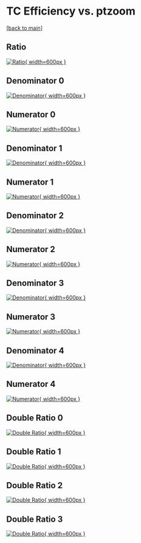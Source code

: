 # TC Efficiency vs. ptzoom

[[back to main](./)]



## Ratio

[![Ratio](../mtv/var/TC_vtr_211_-1_eff_ptzoom.png){ width=600px }](../mtv/var/TC_vtr_211_-1_eff_ptzoom.pdf)

## Denominator 0

[![Denominator](../mtv/den/TC_vtr_211_-1_eff_ptzoom_den0.png){ width=600px }](../mtv/den/TC_vtr_211_-1_eff_ptzoom_den0.pdf)

## Numerator 0

[![Numerator](../mtv/num/TC_vtr_211_-1_eff_ptzoom_num0.png){ width=600px }](../mtv/num/TC_vtr_211_-1_eff_ptzoom_num0.pdf)

## Denominator 1

[![Denominator](../mtv/den/TC_vtr_211_-1_eff_ptzoom_den1.png){ width=600px }](../mtv/den/TC_vtr_211_-1_eff_ptzoom_den1.pdf)

## Numerator 1

[![Numerator](../mtv/num/TC_vtr_211_-1_eff_ptzoom_num1.png){ width=600px }](../mtv/num/TC_vtr_211_-1_eff_ptzoom_num1.pdf)

## Denominator 2

[![Denominator](../mtv/den/TC_vtr_211_-1_eff_ptzoom_den2.png){ width=600px }](../mtv/den/TC_vtr_211_-1_eff_ptzoom_den2.pdf)

## Numerator 2

[![Numerator](../mtv/num/TC_vtr_211_-1_eff_ptzoom_num2.png){ width=600px }](../mtv/num/TC_vtr_211_-1_eff_ptzoom_num2.pdf)

## Denominator 3

[![Denominator](../mtv/den/TC_vtr_211_-1_eff_ptzoom_den3.png){ width=600px }](../mtv/den/TC_vtr_211_-1_eff_ptzoom_den3.pdf)

## Numerator 3

[![Numerator](../mtv/num/TC_vtr_211_-1_eff_ptzoom_num3.png){ width=600px }](../mtv/num/TC_vtr_211_-1_eff_ptzoom_num3.pdf)

## Denominator 4

[![Denominator](../mtv/den/TC_vtr_211_-1_eff_ptzoom_den4.png){ width=600px }](../mtv/den/TC_vtr_211_-1_eff_ptzoom_den4.pdf)

## Numerator 4

[![Numerator](../mtv/num/TC_vtr_211_-1_eff_ptzoom_num4.png){ width=600px }](../mtv/num/TC_vtr_211_-1_eff_ptzoom_num4.pdf)

## Double Ratio 0

[![Double Ratio](../mtv/ratio/TC_vtr_211_-1_eff_ptzoom_ratio0.png){ width=600px }](../mtv/ratio/TC_vtr_211_-1_eff_ptzoom_ratio0.pdf)

## Double Ratio 1

[![Double Ratio](../mtv/ratio/TC_vtr_211_-1_eff_ptzoom_ratio1.png){ width=600px }](../mtv/ratio/TC_vtr_211_-1_eff_ptzoom_ratio1.pdf)

## Double Ratio 2

[![Double Ratio](../mtv/ratio/TC_vtr_211_-1_eff_ptzoom_ratio2.png){ width=600px }](../mtv/ratio/TC_vtr_211_-1_eff_ptzoom_ratio2.pdf)

## Double Ratio 3

[![Double Ratio](../mtv/ratio/TC_vtr_211_-1_eff_ptzoom_ratio3.png){ width=600px }](../mtv/ratio/TC_vtr_211_-1_eff_ptzoom_ratio3.pdf)


